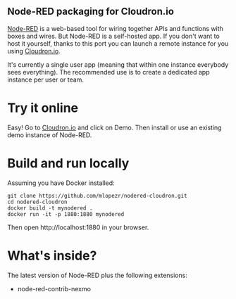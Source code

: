 ## Node-RED packaging for Cloudron.io

[Node-RED](http://nodered.org/) is a web-based tool for wiring together APIs and functions with boxes and wires. But Node-RED is a self-hosted app. If you don't want to host it yourself, thanks to this port you can launch a remote instance for you using [Cloudron.io](https://cloudron.io/).

It's currently a single user app (meaning that within one instance everybody sees everything). The recommended use is to create a dedicated app instance per user or team.

# Try it online

Easy! Go to [Cloudron.io](https://cloudron.io/) and click on Demo. Then install or use an existing demo instance of Node-RED.

# Build and run locally

Assuming you have Docker installed:

```
git clone https://github.com/mlopezr/nodered-cloudron.git
cd nodered-cloudron
docker build -t mynodered .
docker run -it -p 1880:1880 mynodered
```

Then open http://localhost:1880 in your browser.

# What's inside?

The latest version of Node-RED plus the following extensions:

* node-red-contrib-nexmo
